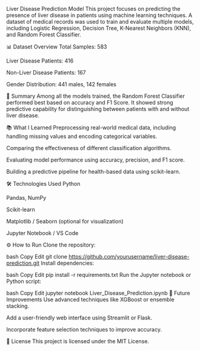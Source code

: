  Liver Disease Prediction Model
This project focuses on predicting the presence of liver disease in patients using machine learning techniques. A dataset of medical records was used to train and evaluate multiple models, including Logistic Regression, Decision Tree, K-Nearest Neighbors (KNN), and Random Forest Classifier.

📊 Dataset Overview
Total Samples: 583

Liver Disease Patients: 416

Non-Liver Disease Patients: 167

Gender Distribution: 441 males, 142 females

🚀 Summary
Among all the models trained, the Random Forest Classifier performed best based on accuracy and F1 Score. It showed strong predictive capability for distinguishing between patients with and without liver disease.

📚 What I Learned
Preprocessing real-world medical data, including handling missing values and encoding categorical variables.

Comparing the effectiveness of different classification algorithms.

Evaluating model performance using accuracy, precision, and F1 score.

Building a predictive pipeline for health-based data using scikit-learn.

🛠️ Technologies Used
Python

Pandas, NumPy

Scikit-learn

Matplotlib / Seaborn (optional for visualization)

Jupyter Notebook / VS Code

⚙️ How to Run
Clone the repository:

bash
Copy
Edit
git clone https://github.com/yourusername/liver-disease-prediction.git
Install dependencies:

bash
Copy
Edit
pip install -r requirements.txt
Run the Jupyter notebook or Python script:

bash
Copy
Edit
jupyter notebook Liver_Disease_Prediction.ipynb
📌 Future Improvements
Use advanced techniques like XGBoost or ensemble stacking.

Add a user-friendly web interface using Streamlit or Flask.

Incorporate feature selection techniques to improve accuracy.

📄 License
This project is licensed under the MIT License.